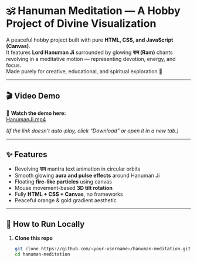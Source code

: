 # 🕉️ Hanuman Meditation — A Hobby Project of Divine Visualization

A peaceful hobby project built with pure **HTML, CSS, and JavaScript (Canvas)**.  
It features **Lord Hanuman Ji** surrounded by glowing **राम (Ram)** chants revolving in a meditative motion — representing devotion, energy, and focus.  
Made purely for creative, educational, and spiritual exploration 🌺

---

## 🎬 Video Demo

🎥 **Watch the demo here:**  
[HanumanJi.mp4](https://github.com/AbhishekHosamani123/hanuman-aura/blob/main/HanumanJi.mp4)

*(If the link doesn’t auto-play, click “Download” or open it in a new tab.)*

---

## ✨ Features

- Revolving **राम** mantra text animation in circular orbits  
- Smooth glowing **aura and pulse effects** around Hanuman Ji  
- Floating **fire-like particles** using canvas  
- Mouse movement-based **3D tilt rotation**  
- Fully **HTML + CSS + Canvas**, no frameworks  
- Peaceful orange & gold gradient aesthetic  

---

## 🚀 How to Run Locally

1. **Clone this repo**
   ```bash
   git clone https://github.com/<your-username>/hanuman-meditation.git
   cd hanuman-meditation
